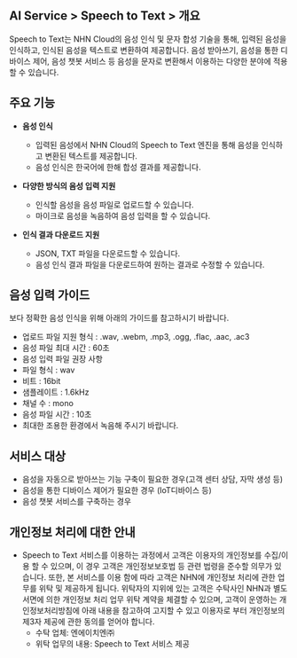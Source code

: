 ## AI Service > Speech to Text > 개요

Speech to Text는 NHN Cloud의 음성 인식 및 문자 합성 기술을 통해, 입력된 음성을 인식하고, 인식된 음성을 텍스트로 변환하여 제공합니다. 음성 받아쓰기, 음성을 통한 디바이스 제어, 음성 챗봇 서비스 등 음성을 문자로 변환해서 이용하는 다양한 분야에 적용할 수 있습니다.

## 주요 기능

* **음성 인식**
    * 입력된 음성에서 NHN Cloud의 Speech to Text 엔진을 통해 음성을 인식하고 변환된 텍스트를 제공합니다.
    * 음성 인식은 한국어에 한해 합성 결과를 제공합니다.

* **다양한 방식의 음성 입력 지원**
    * 인식할 음성을 음성 파일로 업로드할 수 있습니다.
    * 마이크로 음성을 녹음하여 음성 입력을 할 수 있습니다.

* **인식 결과 다운로드 지원**
    * JSON, TXT 파일을 다운로드할 수 있습니다.
    * 음성 인식 결과 파일을 다운로드하여 원하는 결과로 수정할 수 있습니다.

## 음성 입력 가이드

보다 정확한 음성 인식을 위해 아래의 가이드를 참고하시기 바랍니다.

* 업로드 파일 지원 형식 : .wav, .webm, .mp3, .ogg, .flac, .aac, .ac3
* 음성 파일 최대 시간 : 60초
* 음성 입력 파일 권장 사항
* 파일 형식 : wav
* 비트 : 16bit
* 샘플레이트 : 1.6kHz
* 채널 수 : mono
* 음성 파일 시간 : 10초
* 최대한 조용한 환경에서 녹음해 주시기 바랍니다.

## 서비스 대상
* 음성을 자동으로 받아쓰는 기능 구축이 필요한 경우(고객 센터 상담, 자막 생성 등)
* 음성을 통한 디바이스 제어가 필요한 경우 (IoT디바이스 등)
* 음성 챗봇 서비스를 구축하는 경우

## 개인정보 처리에 대한 안내
* Speech to Text 서비스를 이용하는 과정에서 고객은 이용자의 개인정보를 수집/이용 할 수 있으며, 이 경우 고객은 개인정보보호법 등 관련 법령을 준수할 의무가 있습니다. 또한, 본 서비스를 이용 함에 따라 고객은 NHN에 개인정보 처리에 관한 업무를 위탁 및 제공하게 됩니다. 위탁자의 지위에 있는 고객은 수탁사인 NHN과 별도 서면에 의한 개인정보 처리 업무 위탁 계약을 체결할 수 있으며, 고객이 운영하는 개인정보처리방침에 아래 내용을 참고하여 고지할 수 있고 이용자로 부터 개인정보의 제3자 제공에 관한 동의를 얻어야 합니다.
    - 수탁 업체: 엔에이치엔㈜
    - 위탁 업무의 내용: Speech to Text 서비스 제공
